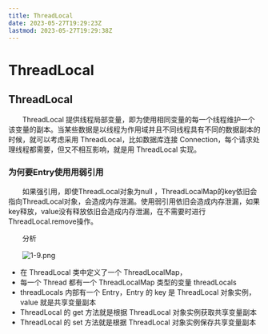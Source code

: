 ```yaml
---
title: ThreadLocal
date: 2023-05-27T19:29:23Z
lastmod: 2023-05-27T19:29:38Z
---
```


# ThreadLocal

## ThreadLocal

　　ThreadLocal 提供线程局部变量，即为使用相同变量的每一个线程维护一个该变量的副本。当某些数据是以线程为作用域并且不同线程具有不同的数据副本的时候，就可以考虑采用 ThreadLocal，比如数据库连接 Connection，每个请求处理线程都需要，但又不相互影响，就是用 ThreadLocal 实现。

### 为何要Entry使用用弱引用

　　如果强引用，即使ThreadLocal对象为null ，ThreadLocalMap的key依旧会指向ThreadLocal对象，会造成内存泄漏。使用弱引用依旧会造成内存泄漏，如果key释放，value没有释放依旧会造成内存泄漏，在不需要时进行ThreadLocal.remove操作。

　　分析

　　​![1-9.png](/assets/net-img-1582875452927-44c67a88-5cee-48b1-a764-a26d40a77538-20221030135540-f7dfpln.png)​

* 在 ThreadLocal 类中定义了一个 ThreadLocalMap，
* 每一个 Thread 都有一个 ThreadLocalMap 类型的变量 threadLocals
* threadLocals 内部有一个 Entry，Entry 的 key 是 ThreadLocal 对象实例，value 就是共享变量副本
* ThreadLocal 的 get 方法就是根据 ThreadLocal 对象实例获取共享变量副本
* ThreadLocal 的 set 方法就是根据 ThreadLocal 对象实例保存共享变量副本
